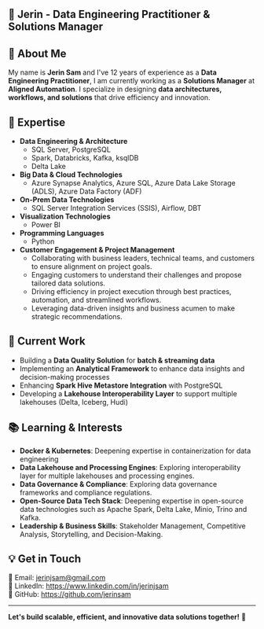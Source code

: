 ## 📌 Jerin - Data Engineering Practitioner & Solutions Manager

## 👋 About Me
My name is **Jerin Sam** and I've 12 years of experience as a **Data Engineering Practitioner**, I am currently working as a **Solutions Manager** at **Aligned Automation**. I specialize in designing **data architectures, workflows, and solutions** that drive efficiency and innovation.

## 💼 Expertise
- **Data Engineering & Architecture**
  - SQL Server, PostgreSQL
  - Spark, Databricks, Kafka, ksqlDB
  - Delta Lake 
- **Big Data & Cloud Technologies**
  - Azure Synapse Analytics, Azure SQL, Azure Data Lake Storage (ADLS), Azure Data Factory (ADF)
- **On-Prem Data Technologies**
  - SQL Server Integration Services (SSIS), Airflow, DBT
- **Visualization Technologies**
  - Power BI
- **Programming Languages**
  - Python
- **Customer Engagement & Project Management**
  - Collaborating with business leaders, technical teams, and customers to ensure alignment on project goals.
  - Engaging customers to understand their challenges and propose tailored data solutions.
  - Driving efficiency in project execution through best practices, automation, and streamlined workflows.
  - Leveraging data-driven insights and business acumen to make strategic recommendations.

## 🚀 Current Work
- Building a **Data Quality Solution** for **batch & streaming data**
- Implementing an **Analytical Framework** to enhance data insights and decision-making processes
- Enhancing **Spark Hive Metastore Integration** with PostgreSQL
- Developing a **Lakehouse Interoperability Layer** to support multiple lakehouses (Delta, Iceberg, Hudi)

## 📚 Learning & Interests
- **Docker & Kubernetes**: Deepening expertise in containerization for data engineering
- **Data Lakehouse and Processing Engines**: Exploring interoperability layer for multiple lakehouses and processing engines.
- **Data Governance & Compliance**: Exploring data governance frameworks and compliance regulations.
- **Open-Source Data Tech Stack**: Deepening expertise in open-source data technologies such as Apache Spark, Delta Lake, Minio, Trino and Kafka.
- **Leadership & Business Skills**: Stakeholder Management, Competitive Analysis, Storytelling, and Decision-Making.

## 💡 Get in Touch
📧 Email: jerinjsam@gmail.com   
💼 LinkedIn: https://www.linkedin.com/in/jerinjsam  
🔗 GitHub: https://github.com/jerinsam

---

**Let's build scalable, efficient, and innovative data solutions together!** 🚀
